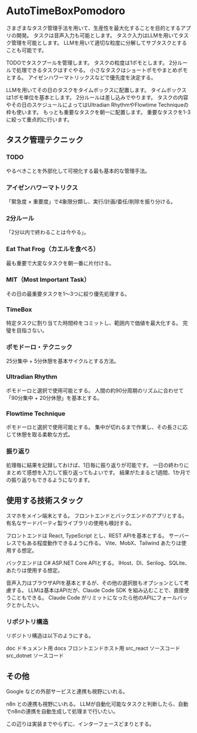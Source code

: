 # AutoTimeBoxPomodoro

さまざまなタスク管理手法を用いて、生産性を最大化することを目的とするアプリの開発。
タスクは音声入力も可能とします。
タスク入力はLLMを用いてタスク管理を可能とします。
LLMを用いて適切な粒度に分解してサブタスクとすることも可能です。

TODOでタスクプールを管理します。
タスクの粒度は1ポモとします。
2分ルールで処理できるタスクはすぐやる。
小さなタスクはショートポモやまとめポモとする。
アイゼンハワーマトリックスなどで優先度を決定する。

LLMを用いてその日のタスクをタイムボックスに配置します。
タイムボックスは1ポモ単位を基本とします。
2分ルールは差し込みでやります。
タスクの内容やその日のスケジュールによってはUltradian RhythmやFlowtime Techniqueの枠も使います。
もっとも重要なタスクを朝一に配置します。
重要なタスクを1-3に絞って重点的に行います。

## タスク管理テクニック

### TODO
やるべきことを外部化して可視化する最も基本的な管理手法。

### アイゼンハワーマトリクス
「緊急度 × 重要度」で4象限分類し、実行/計画/委任/削除を振り分ける。

### 2分ルール
「2分以内で終わることは今やる」。

### Eat That Frog（カエルを食べろ）
最も重要で大変なタスクを朝一番に片付ける。

### MIT（Most Important Task）
その日の最重要タスクを1〜3つに絞り優先処理する。

### TimeBox
特定タスクに割り当てた時間枠をコミットし、範囲内で価値を最大化する。
完璧を目指さない。

### ポモドーロ・テクニック
25分集中 + 5分休憩を基本サイクルとする方法。

### Ultradian Rhythm
ポモドーロと選択で使用可能とする。
人間の約90分周期のリズムに合わせて「90分集中 + 20分休憩」を基本とする。

### Flowtime Technique
ポモドーロと選択で使用可能とする。
集中が切れるまで作業し、その長さに応じて休憩を取る柔軟な方式。

### 振り返り
処理毎に結果を記録しておけば、1日毎に振り返りが可能です。
一日の終わりにまとめて感想を入力して振り返ってもよいです。
結果がたまると1週間、1か月での振り返りもできるようになります。

## 使用する技術スタック

スマホをメイン端末とする。
フロントエンドとバックエンドのアプリとする。
有名なサードパーティ製ライブラリの使用も検討する。

フロントエンドは React, TypeScript とし、REST APIを基本とする。
サーバーレスでもある程度動作できるように作る。
Vite、MobX、Tailwind あたりは使用する想定。

バックエンドは C# ASP.NET Core APIとする。
IHost、DI、Serilog、SQLite、あたりは使用する想定。

音声入力はブラウザAPIを基本とするが、その他の選択肢もオプションとして考慮する。
LLMは基本はAPIだが、Claude Code SDK を組み込むことで、直接使うこともできる。
Claude Code がリミットになったら他のAPIにフォールバックとかしたい。

### リポジトリ構造
リポジトリ構造は以下のようにする。

doc ドキュメント用
docs フロントエンドホスト用
src_react ソースコード
src_dotnet ソースコード

## その他
Google などの外部サービスと連携も視野にいれる。

n8n との連携も視野にいれる。
LLMが自動化可能なタスクと判断したら、自動でn8nの連携を自動生成して処理まで行いたい。

この辺りは実装までやらずに、インターフェースどまりとする。　


